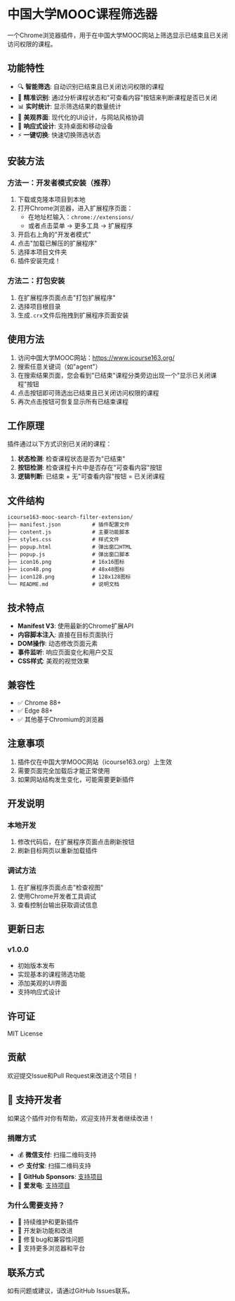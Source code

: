 # 中国大学MOOC课程筛选器

一个Chrome浏览器插件，用于在中国大学MOOC网站上筛选显示已结束且已关闭访问权限的课程。

## 功能特性

- 🔍 **智能筛选**: 自动识别已结束且已关闭访问权限的课程
- 🎯 **精准识别**: 通过分析课程状态和"可查看内容"按钮来判断课程是否已关闭
- 📊 **实时统计**: 显示筛选结果的数量统计
- 🎨 **美观界面**: 现代化的UI设计，与网站风格协调
- 📱 **响应式设计**: 支持桌面和移动设备
- ⚡ **一键切换**: 快速切换筛选状态

## 安装方法

### 方法一：开发者模式安装（推荐）

1. 下载或克隆本项目到本地
2. 打开Chrome浏览器，进入扩展程序页面：
   - 在地址栏输入：`chrome://extensions/`
   - 或者点击菜单 → 更多工具 → 扩展程序
3. 开启右上角的"开发者模式"
4. 点击"加载已解压的扩展程序"
5. 选择本项目文件夹
6. 插件安装完成！

### 方法二：打包安装

1. 在扩展程序页面点击"打包扩展程序"
2. 选择项目根目录
3. 生成`.crx`文件后拖拽到扩展程序页面安装

## 使用方法

1. 访问中国大学MOOC网站：https://www.icourse163.org/
2. 搜索任意关键词（如"agent"）
3. 在搜索结果页面，您会看到"已结束"课程分类旁边出现一个"显示已关闭课程"按钮
4. 点击按钮即可筛选出已结束且已关闭访问权限的课程
5. 再次点击按钮可恢复显示所有已结束课程

## 工作原理

插件通过以下方式识别已关闭的课程：

1. **状态检测**: 检查课程状态是否为"已结束"
2. **按钮检测**: 检查课程卡片中是否存在"可查看内容"按钮
3. **逻辑判断**: 已结束 + 无"可查看内容"按钮 = 已关闭课程

## 文件结构

```
icourse163-mooc-search-filter-extension/
├── manifest.json          # 插件配置文件
├── content.js             # 主要功能脚本
├── styles.css             # 样式文件
├── popup.html             # 弹出窗口HTML
├── popup.js               # 弹出窗口脚本
├── icon16.png             # 16x16图标
├── icon48.png             # 48x48图标
├── icon128.png            # 128x128图标
└── README.md              # 说明文档
```

## 技术特点

- **Manifest V3**: 使用最新的Chrome扩展API
- **内容脚本注入**: 直接在目标页面执行
- **DOM操作**: 动态修改页面元素
- **事件监听**: 响应页面变化和用户交互
- **CSS样式**: 美观的视觉效果

## 兼容性

- ✅ Chrome 88+
- ✅ Edge 88+
- ✅ 其他基于Chromium的浏览器

## 注意事项

1. 插件仅在中国大学MOOC网站（icourse163.org）上生效
2. 需要页面完全加载后才能正常使用
3. 如果网站结构发生变化，可能需要更新插件

## 开发说明

### 本地开发

1. 修改代码后，在扩展程序页面点击刷新按钮
2. 刷新目标网页以重新加载插件

### 调试方法

1. 在扩展程序页面点击"检查视图"
2. 使用Chrome开发者工具调试
3. 查看控制台输出获取调试信息

## 更新日志

### v1.0.0
- 初始版本发布
- 实现基本的课程筛选功能
- 添加美观的UI界面
- 支持响应式设计

## 许可证

MIT License

## 贡献

欢迎提交Issue和Pull Request来改进这个项目！

## 💝 支持开发者

如果这个插件对你有帮助，欢迎支持开发者继续改进！

### 捐赠方式

- 💰 **微信支付**: 扫描二维码支持
- 💳 **支付宝**: 扫描二维码支持  
- 🎁 **GitHub Sponsors**: [支持项目](https://github.com/sponsors/XX19)
- 💖 **爱发电**: [支持项目](https://afdian.net/@XX19)

### 为什么需要支持？

- 🔧 持续维护和更新插件
- 🚀 开发新功能和改进
- 🐛 修复bug和兼容性问题
- 📱 支持更多浏览器和平台

## 联系方式

如有问题或建议，请通过GitHub Issues联系。
